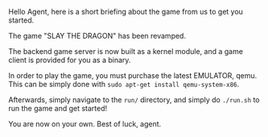 Hello Agent, here is a short briefing about the game from us to get you started.

The game "SLAY THE DRAGON" has been revamped.

The backend game server is now built as a kernel module, and a game client is provided for you as a binary. 

In order to play the game, you must purchase the latest EMULATOR, qemu. This can be simply done with `sudo apt-get install qemu-system-x86`.

Afterwards, simply navigate to the `run/` directory, and simply do `./run.sh` to run the game and get started!

You are now on your own. Best of luck, agent.
